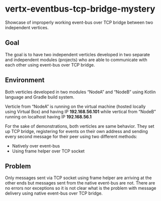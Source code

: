 # vertx-eventbus-tcp-bridge-mystery

Showcase of improperly working event-bus over TCP bridge between two
independent vertices.

## Goal

The goal is to have two independent verticles developed in two separate
and independent modules (projects) who are able to communicate with each
other using event-bus over TCP bridge.

## Environment

Both verticles developed in two modules “NodeA” and “NodeB” using Kotlin
language and Gradle build system.

Verticle from “NodeA” is running on the virtual machine (hosted locally
using Virtual Box) and having IP **192.168.56.101** while vertical from
“NodeB” running on localhost having IP **192.168.56.1**

For the sake of demonstrations, both verticles are same behavior.
They set up TCP bridge, registering for events on their own address and
sending every second message for their peer using two different methods:
* Natively over event-bus
* Using frame helper over TCP socket

## Problem

Only messages sent via TCP socket using frame helper are arriving at the
other ends but messages sent from the native event-bus are not.
There are no errors nor exceptions so it is not clear what is the
problem with message delivery using native event-bus over TCP bridge.
